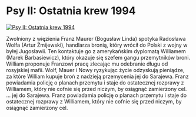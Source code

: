 Psy II: Ostatnia krew 1994 
=============
[![Psy II: Ostatnia krew 1994 ](http://vidos.pl/images/player.gif)](http://vidos.pl/psy-ii-ostatnia-krew-1994)

 Zwolniony z więzienia Franz Maurer (Bogusław Linda) spotyka Radosława Wolfa (Artur Żmijewski), handlarza bronią, który wrócił do Polski z wojny w byłej Jugosławii. Ten kontaktuje go z amerykańskim dyplomatą Williamem (Marek Barbasiewicz), który okazuje się szefem gangu przemytników broni. William proponuje Franzowi pracę zlecając mu odebranie długu od rosyjskiej mafii. Wolf, Mauer i Nowy ryzykując życie odzyskują pieniądze, za które William kupuje broń z nadzieją przemycenia jej do Sarajewa. Franz powiadamia policję o planach przemytu i staje do ostatecznej rozprawy z Williamem, który nie cofnie się przed niczym, by osiągnąć zamierzony cel.   ... jej do Sarajewa. Franz powiadamia policję o planach przemytu i staje do ostatecznej rozprawy z Williamem, który nie cofnie się przed niczym, by osiągnąć zamierzony cel.
